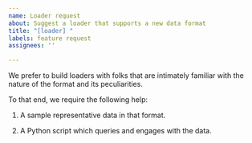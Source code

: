 ```yaml
---
name: Loader request
about: Suggest a loader that supports a new data format
title: "[loader] "
labels: feature request
assignees: ''

---
```


We prefer to build loaders with folks that are intimately familiar with the nature of the format and its peculiarities.

To that end, we require the following help:

1) A sample representative data in that format.

2) A Python script which queries and engages with the data.

